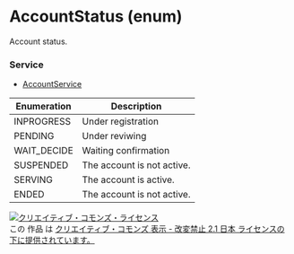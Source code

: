 # AccountStatus (enum)
Account status.
### Service
+ [AccountService](../services/AccountService.md)

| Enumeration | Description | 
|---|---|
| INPROGRESS| Under registration |
| PENDING| Under reviwing |
| WAIT_DECIDE| Waiting confirmation |
| SUSPENDED| The account is not active. |
| SERVING| The account is active. |
| ENDED| The account is not active. |
<a rel="license" href="http://creativecommons.org/licenses/by-nd/2.1/jp/"><img alt="クリエイティブ・コモンズ・ライセンス" style="border-width:0" src="https://i.creativecommons.org/l/by-nd/2.1/jp/88x31.png" /></a><br />この 作品 は <a rel="license" href="http://creativecommons.org/licenses/by-nd/2.1/jp/">クリエイティブ・コモンズ 表示 - 改変禁止 2.1 日本 ライセンスの下に提供されています。</a>
